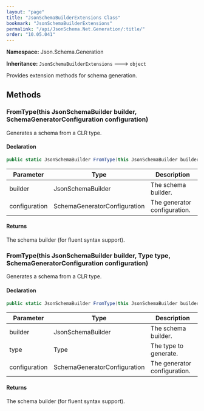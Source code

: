 ```yaml
---
layout: "page"
title: "JsonSchemaBuilderExtensions Class"
bookmark: "JsonSchemaBuilderExtensions"
permalink: "/api/JsonSchema.Net.Generation/:title/"
order: "10.05.041"
---
```

**Namespace:** Json.Schema.Generation

**Inheritance:**
`JsonSchemaBuilderExtensions`
 🡒 
`object`

Provides extension methods for schema generation.

## Methods

### FromType(this JsonSchemaBuilder builder, SchemaGeneratorConfiguration configuration)

Generates a schema from a CLR type.

#### Declaration

```c#
public static JsonSchemaBuilder FromType(this JsonSchemaBuilder builder, SchemaGeneratorConfiguration configuration)
```

| Parameter | Type | Description |
|---|---|---|
| builder | JsonSchemaBuilder | The schema builder. |
| configuration | SchemaGeneratorConfiguration | The generator configuration. |


#### Returns

The schema builder (for fluent syntax support).

### FromType(this JsonSchemaBuilder builder, Type type, SchemaGeneratorConfiguration configuration)

Generates a schema from a CLR type.

#### Declaration

```c#
public static JsonSchemaBuilder FromType(this JsonSchemaBuilder builder, Type type, SchemaGeneratorConfiguration configuration)
```

| Parameter | Type | Description |
|---|---|---|
| builder | JsonSchemaBuilder | The schema builder. |
| type | Type | The type to generate. |
| configuration | SchemaGeneratorConfiguration | The generator configuration. |


#### Returns

The schema builder (for fluent syntax support).

